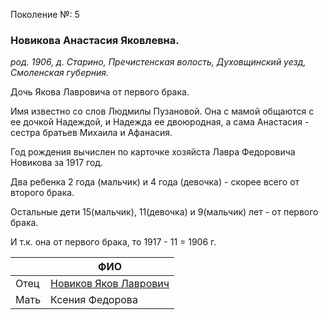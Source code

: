 Поколение №: 5

### Новикова Анастасия Яковлевна.

_род. 1906,  д. Старино, Пречистенская волость, Духовщинский уезд, Смоленская губерния._



Дочь Якова Лавровича от первого брака.

Имя известно со слов Людмилы Пузановой. 
Она с мамой общаются с ее дочкой Надеждой, и Надежда ее двоюродная, а сама Анастасия - сестра братьев Михаила и Афанасия.

Год рождения вычислен по карточке хозяйста Лавра Федоровича Новикова за 1917 год.

Два ребенка 2 года (мальчик) и 4 года (девочка) - скорее всего от второго брака.

Остальные дети 15(мальчик), 11(девочка) и 9(мальчик) лет - от первого брака.

И т.к. она от первого брака, то 1917 - 11 = 1906 г.

|            | ФИО                                                                         |
|------------|-----------------------------------------------------------------------------|
| Отец       | [Новиков Яков Лаврович](/ancestors/4-Новиков-Яков-Лаврович)                 |
| Мать       | Ксения Федорова                                                             |

